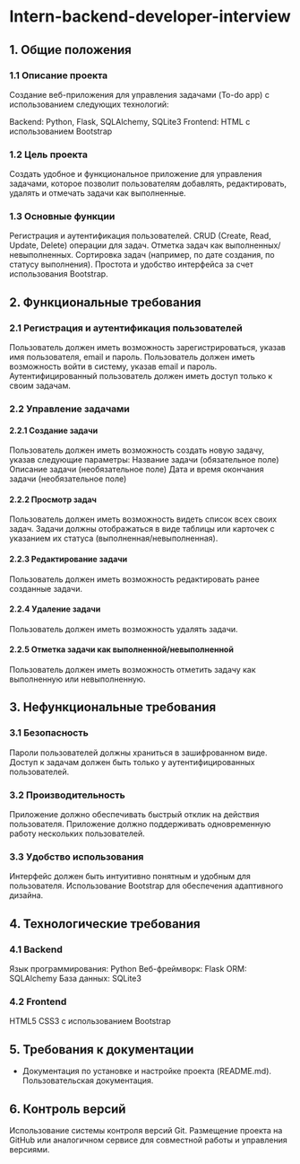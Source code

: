 # Intern-backend-developer-interview

## 1. Общие положения
### 1.1 Описание проекта
Создание веб-приложения для управления задачами (To-do app) с использованием следующих технологий:

Backend: Python, Flask, SQLAlchemy, SQLite3
Frontend: HTML с использованием Bootstrap

### 1.2 Цель проекта
Создать удобное и функциональное приложение для управления задачами, которое позволит пользователям добавлять, редактировать, удалять и отмечать задачи как выполненные.

### 1.3 Основные функции
Регистрация и аутентификация пользователей.
CRUD (Create, Read, Update, Delete) операции для задач.
Отметка задач как выполненных/невыполненных.
Сортировка задач (например, по дате создания, по статусу выполнения).
Простота и удобство интерфейса за счет использования Bootstrap.

## 2. Функциональные требования

### 2.1 Регистрация и аутентификация пользователей
Пользователь должен иметь возможность зарегистрироваться, указав имя пользователя, email и пароль.
Пользователь должен иметь возможность войти в систему, указав email и пароль.
Аутентифицированный пользователь должен иметь доступ только к своим задачам.
### 2.2 Управление задачами
#### 2.2.1 Создание задачи
Пользователь должен иметь возможность создать новую задачу, указав следующие параметры:
Название задачи (обязательное поле)
Описание задачи (необязательное поле)
Дата и время окончания задачи (необязательное поле)
#### 2.2.2 Просмотр задач
Пользователь должен иметь возможность видеть список всех своих задач.
Задачи должны отображаться в виде таблицы или карточек с указанием их статуса (выполненная/невыполненная).
#### 2.2.3 Редактирование задачи
Пользователь должен иметь возможность редактировать ранее созданные задачи.
#### 2.2.4 Удаление задачи
Пользователь должен иметь возможность удалять задачи.
#### 2.2.5 Отметка задачи как выполненной/невыполненной
Пользователь должен иметь возможность отметить задачу как выполненную или невыполненную.
## 3. Нефункциональные требования
### 3.1 Безопасность
Пароли пользователей должны храниться в зашифрованном виде.
Доступ к задачам должен быть только у аутентифицированных пользователей.
### 3.2 Производительность
Приложение должно обеспечивать быстрый отклик на действия пользователя.
Приложение должно поддерживать одновременную работу нескольких пользователей.
### 3.3 Удобство использования
Интерфейс должен быть интуитивно понятным и удобным для пользователя.
Использование Bootstrap для обеспечения адаптивного дизайна.
## 4. Технологические требования
### 4.1 Backend
Язык программирования: Python
Веб-фреймворк: Flask
ORM: SQLAlchemy
База данных: SQLite3
### 4.2 Frontend
HTML5
CSS3 с использованием Bootstrap

## 5. Требования к документации
- Документация по установке и настройке проекта (README.md).
Пользовательская документация.

## 6. Контроль версий
Использование системы контроля версий Git.
Размещение проекта на GitHub или аналогичном сервисе для совместной работы и управления версиями.
